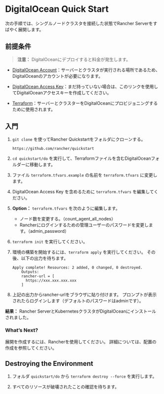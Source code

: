 # DigitalOcean Quick Start

次の手順では、シングルノードクラスタを接続した状態でRancher Serverをすばやく展開します。

## 前提条件

> **注意：**
DigitalOceanにデプロイすると料金が発生します。

- [DigitalOcean Account](https://www.digitalocean.com/)：サーバーとクラスタが実行される場所であるため、DigitalOceanのアカウントが必要になります。

- [DigitalOcean Access Key](https://www.digitalocean.com/community/tutorials/how-to-create-a-digitalocean-space-and-api-key)：まだ持っていない場合は、このリンクを使用してDigitalOceanアクセスキーを作成してください。

- [Terraform](https://www.terraform.io/downloads.html)：サーバーとクラスターをDigitalOceanにプロビジョニングするために使用されます。

## 入門

1. `git clone` を使ってRancher Quickstartをフォルダにクローンする。

    ```
    https://github.com/rancher/quickstart
    ```

1. `cd quickstart/do` を実行して、Terraformファイルを含むDigitalOceanフォルダーに移動します。

1. ファイル `terraform.tfvars.example` の名前を `terraform.tfvars` に変更します。

1. DigitalOcean Access Key を含めるために `terraform.tfvars` を編集してください。

1. **Option：** `terraform.tfvars` を次のように編集します。
    - ノード数を変更する。（count_agent_all_nodes）
    - Rancherにログインするための管理ユーザーのパスワードを変更します。（admin_password）

1. `terraform init` を実行してください。

1. 環境の構築を開始するには、`terraform apply` を実行してください。
その後、以下の出力を待ちます。

    ```
    Apply complete! Resources: 2 added, 0 changed, 0 destroyed. 
        Outputs: 
        rancher-url = [ 
          https://xxx.xxx.xxx.xxx 
        ]
    ```

1. 上記の出力からrancher-urlをブラウザに貼り付けます。 
プロンプトが表示されたらログインします（デフォルトのパスワードはadminです）。

**結果：** Rancher ServerとKubernetesクラスタがDigitalOceanにインストールされました。

### What’s Next?

展開を作成するには、Rancherを使用してください。 詳細については、配置の作成を参照してください。

## Destroying the Environment

1. フォルダ `quickstart/do` から `terraform destroy --force` を実行します。

1. すべてのリソースが破壊されたことの確認を待ちます。

